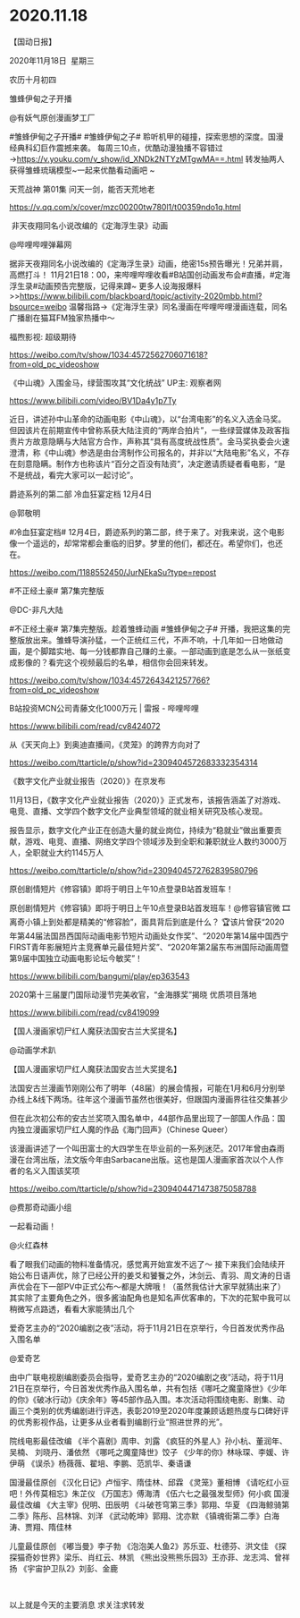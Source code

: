 ﻿#  2020.11.18
【国动日报】

2020年11月18日  星期三


农历十月初四


雏蜂伊甸之子开播

@有妖气原创漫画梦工厂                            

#雏蜂伊甸之子开播# #雏蜂伊甸之子#
聆听机甲的碰撞，探索思想的深度。国漫经典科幻巨作震撼来袭。
每周三10点，优酷动漫独播不容错过→https://v.youku.com/v_show/id_XNDk2NTYzMTgwMA==.html
转发抽两人获得雏蜂琉璃模型~一起来优酷看动画吧 ~




天荒战神 第01集 问天一剑，能否天荒地老

https://v.qq.com/x/cover/mzc00200tw780l1/t00359ndo1q.html





 非天夜翔同名小说改编的《定海浮生录》动画


@哔哩哔哩弹幕网                            

据非天夜翔同名小说改编的《定海浮生录》动画，绝密15s预告曝光！兄弟并肩，高燃打斗！
11月21日18：00，来哔哩哔哩收看#B站国创动画发布会#直播，#定海浮生录#动画预告完整版，记得来蹲~
更多人设海报爆料>>https://www.bilibili.com/blackboard/topic/activity-2020mbb.html?bsource=weibo
温馨指路→《定海浮生录》同名漫画在哔哩哔哩漫画连载，同名广播剧在猫耳FM独家热播中～

福煦影视: 超级期待

https://weibo.com/tv/show/1034:4572562706071618?from=old_pc_videoshow







《中山魂》入围金马，绿营围攻其“文化统战” UP主: 观察者网

https://www.bilibili.com/video/BV1Da4y1p7Ty

近日，讲述孙中山革命的动画电影《中山魂》，以“台湾电影”的名义入选金马奖。但因该片在前期宣传中曾称系获大陆注资的“两岸合拍片”，一些绿营媒体及政客指责片方故意隐瞒与大陆官方合作，声称其“具有高度统战性质”。金马奖执委会火速澄清，称《中山魂》参选是由台湾制作公司报名的，并非以“大陆电影”名义，不存在刻意隐瞒。制作方也称该片“百分之百没有陆资”，决定邀请质疑者看电影，“是不是统战，看完大家可以一起讨论”。

爵迹系列的第二部 冷血狂宴定档 12月4日

@郭敬明        


#冷血狂宴定档# 12月4日，爵迹系列的第二部，终于来了。对我来说，这个电影像一个遥远的，却常常都会重临的旧梦。梦里的他们，都还在。希望你们，也还在。

https://weibo.com/1188552450/JurNEkaSu?type=repost

#不正经土豪# 第7集完整版

@DC-非凡大陆                            

#不正经土豪# 第7集完整版。趁着雏蜂动画 #雏蜂伊甸之子# 开播，我把这集的完整版放出来。雏蜂导演孙猛，一个正统红三代，不声不响，十几年如一日地做动画，是个脚踏实地、每一分钱都靠自己赚的土豪。一部动画到底是怎么从一张纸变成影像的？看完这个视频最后的名单，相信你会回来转发。

https://weibo.com/tv/show/1034:4572643421257766?from=old_pc_videoshow

B站投资MCN公司青藤文化1000万元 | 雷报 - 哔哩哔哩

https://www.bilibili.com/read/cv8424072

从《天天向上》到奥迪直播间，《灵笼》的跨界方向对了

https://weibo.com/ttarticle/p/show?id=2309404572683332354314


《数字文化产业就业报告（2020）》在京发布

11月13日，《数字文化产业就业报告（2020）》正式发布，该报告涵盖了对游戏、电竞、直播、文学四个数字文化产业典型领域的就业相关研究及核心发现。

报告显示，数字文化产业正在创造大量的就业岗位，持续为“稳就业”做出重要贡献，游戏、电竞、直播、网络文学四个领域涉及到全职和兼职就业人数约3000万人，全职就业大约1145万人

https://weibo.com/ttarticle/p/show?id=2309404572762839580796

原创剧情短片《修容镇》即将于明日上午10点登录B站首发班车！

原创剧情短片《修容镇》即将于明日上午10点登录B站首发班车！@修容镇官微
🎞离奇小镇上到处都是精美的“修容脸”，面具背后到底是什么？
🏆该片曾获“2020年第44届法国昂西国际动画电影节短片动画处女作奖”、“2020年第14届中国西宁FIRST青年影展短片主竞赛单元最佳短片奖”、“2020年第2届东布洲国际动画周暨第9届中国独立动画电影论坛今敏奖”！

https://www.bilibili.com/bangumi/play/ep363543

2020第十三届厦门国际动漫节完美收官，“金海豚奖”揭晓 优质项目落地

https://www.bilibili.com/read/cv8419099


【国人漫画家切尸红人魔获法国安古兰大奖提名】

@动画学术趴                            

【国人漫画家切尸红人魔获法国安古兰大奖提名】

法国安古兰漫画节刚刚公布了明年（48届）的展会情报，可能在1月和6月分别举办线上&线下两场。往年这个漫画节虽然也很美好，但跟国内漫画界往往交集甚少

但在此次初公布的安古兰奖项入围名单中，44部作品里出现了一部国人作品：国内独立漫画家切尸红人魔的作品《海门回声》（Chinese Queer）

该漫画讲述了一个叫田富士的大四学生在毕业前的一系列迷茫。2017年曾由森雨漫在台湾出版，法文版今年由Sarbacane出版。这也是国人漫画家首次以个人作者的名义入围该奖项


https://weibo.com/ttarticle/p/show?id=2309404471473875058788







@费那奇动画小组                            

一起看动画！




@火红森林                            

看了眼我们动画的物料准备情况，感觉离开始宣发不远了～
接下来我们会陆续开始公布日语声优，除了已经公开的姜爻和饕餮之外，沐剑云、青羽、周文涛的日语声优会在下一部PV中正式公布～都是大牌哦！（虽然我估计大家早就猜出来了）
其实除了主要角色之外，很多酱油配角也是知名声优客串的，下次的花絮中我可以稍微写点路透，看看大家能猜出几个

爱奇艺主办的“2020编剧之夜”活动，将于11月21日在京举行，今日首发优秀作品入围名单

@爱奇艺    


由中广联电视剧编剧委员会指导，爱奇艺主办的“2020编剧之夜”活动，将于11月21日在京举行，今日首发优秀作品入围名单，共有包括《哪吒之魔童降世》《少年的你》《破冰行动》《庆余年》等45部作品入围。本次活动将围绕电影、剧集、动画三个类别的优秀编剧进行评选，表彰2019至2020年度兼顾话题热度与口碑好评的优秀影视作品，让更多从业者看到编剧行业“照进世界的光”。

院线电影最佳改编
《半个喜剧》周申、刘露
《疯狂的外星人》孙小杭、董润年、吴楠、 刘晓丹、潘依然
《哪吒之魔童降世》饺子
《少年的你》林咏琛、李媛、许伊萌
《误杀》杨薇薇、翟培、李鹏、范凯华、秦语谦

国漫最佳原创
《汉化日记》卢恒宇、隋佳林、邱霖
《灵笼》董相博
《请吃红小豆吧！外传莫相忘》朱芷仪
《万国志》傅海清
《伍六七之最强发型师》何小疯
国漫最佳改编
《大主宰》倪明、田辰明
《斗破苍穹第三季》郭翔、华夏
《四海鲸骑第二季》陈彤、吕林锦、刘洋
《武动乾坤》郭翔、沈亦默
《镇魂街第二季》白海涛、贾翔、隋佳林

儿童最佳原创
《嘟当曼》李子勃
《泡泡美人鱼2》苏乐亚、杜德芬、洪文佳
《探探猫奇妙世界》梁乐、肖红云、林凯
《熊出没熊熊乐园3》王亦菲、龙志鸿、曾祥扬
《宇宙护卫队2》刘彭、金鹿


 


以上就是今天的主要消息
求关注求转发










